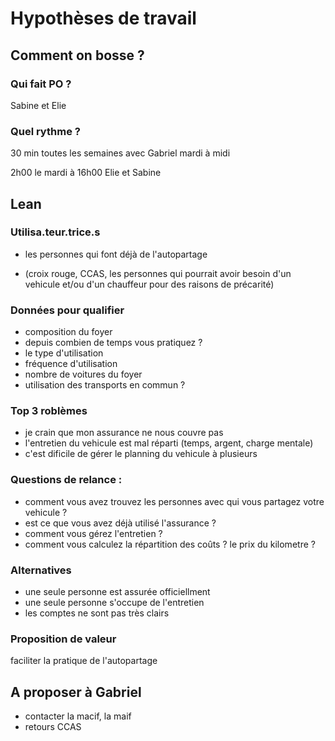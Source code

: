 # Hypothèses de travail

## Comment on bosse ?

### Qui fait PO ? 

Sabine et Elie

### Quel rythme ?

30 min toutes les semaines avec Gabriel mardi à midi

2h00 le mardi à 16h00 Elie et Sabine

## Lean

### Utilisa.teur.trice.s

- les personnes qui font déjà de l'autopartage

- (croix rouge, CCAS, les personnes qui pourrait avoir besoin d'un vehicule et/ou d'un chauffeur pour des raisons de précarité)

### Données pour qualifier

- composition du foyer
- depuis combien de temps vous pratiquez ? 
- le type d'utilisation
- fréquence d'utilisation
- nombre de voitures du foyer
- utilisation des transports en commun ?

### Top 3 roblèmes

- je crain que mon assurance ne nous couvre pas
- l'entretien du vehicule est mal réparti (temps, argent, charge mentale)
- c'est dificile de gérer le planning du vehicule à plusieurs

### Questions de relance :

- comment vous avez trouvez les personnes avec qui vous partagez votre vehicule ? 
- est ce que vous avez déjà utilisé l'assurance ? 
- comment vous gérez l'entretien ?
- comment vous calculez la répartition des coûts ? le prix du kilometre ?

### Alternatives 

- une seule personne est assurée officiellment
- une seule personne s'occupe de l'entretien
- les comptes ne sont pas très clairs 

### Proposition de valeur

faciliter la pratique de l'autopartage 

## A proposer à Gabriel 
- contacter la macif, la maif
- retours CCAS
